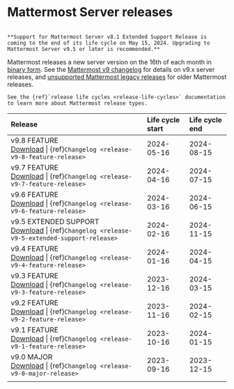 # Mattermost Server releases

```{include} ../_static/badges/allplans-selfhosted.md
```

```{Important}
**Support for Mattermost Server v8.1 Extended Support Release is coming to the end of its life cycle on May 15, 2024. Upgrading to Mattermost Server v9.5 or later is recommended.**
```

Mattermost releases a new server version on the 16th of each month in [binary form](/upgrade/upgrading-mattermost-server). See the [Mattermost v9 changelog](/deploy/mattermost-v9-changelog) for details on v9.x server releases, and [unsupported Mattermost legacy releases](/deploy/mattermost-unsupported-legacy-releases) for older Mattermost releases.

```{Tip}
See the {ref}`release life cycles <release-life-cycles>` documentation to learn more about Mattermost release types.
```

| **Release** | **Life cycle start** | **Life cycle end** |
|:---|:---|:---|
| v9.8 FEATURE<br>[Download](https://releases.mattermost.com/9.8.0/mattermost-9.8.0-linux-amd64.tar.gz) \| {ref}`Changelog <release-v9-8-feature-release>` | 2024-05-16 | 2024-08-15 |
| v9.7 FEATURE<br>[Download](https://releases.mattermost.com/9.7.3/mattermost-9.7.3-linux-amd64.tar.gz) \| {ref}`Changelog <release-v9-7-feature-release>` | 2024-04-16 | 2024-07-15 |
| v9.6 FEATURE<br>[Download](https://releases.mattermost.com/9.6.2/mattermost-9.6.2-linux-amd64.tar.gz) \| {ref}`Changelog <release-v9-6-feature-release>` | 2024-03-16 | 2024-06-15 |
| v9.5 EXTENDED SUPPORT<br>[Download](https://releases.mattermost.com/9.5.4/mattermost-9.5.4-linux-amd64.tar.gz) \| {ref}`Changelog <release-v9-5-extended-support-release>` | 2024-02-16 | 2024-11-15 |
| v9.4 FEATURE<br>[Download](https://releases.mattermost.com/9.4.5/mattermost-9.4.5-linux-amd64.tar.gz) \| {ref}`Changelog <release-v9-4-feature-release>` | 2024-01-16 | 2024-04-15 |
| v9.3 FEATURE<br>[Download](https://releases.mattermost.com/9.3.3/mattermost-9.3.3-linux-amd64.tar.gz) \| {ref}`Changelog <release-v9-3-feature-release>` | 2023-12-16 | 2024-03-15 |
| v9.2 FEATURE<br>[Download](https://releases.mattermost.com/9.2.6/mattermost-9.2.6-linux-amd64.tar.gz) \| {ref}`Changelog <release-v9-2-feature-release>` | 2023-11-16 | 2024-02-15 |
| v9.1 FEATURE<br>[Download](https://releases.mattermost.com/9.1.5/mattermost-9.1.5-linux-amd64.tar.gz) \| {ref}`Changelog <release-v9-1-feature-release>` | 2023-10-16 | 2024-01-15 |
| v9.0 MAJOR<br>[Download](https://releases.mattermost.com/9.0.5/mattermost-9.0.5-linux-amd64.tar.gz) \| {ref}`Changelog <release-v9-0-major-release>` | 2023-09-16 | 2023-12-15 |
|  |  |  |
